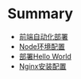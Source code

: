 # Summary

* [前端自动化部署](README.md)
* [Node环境配置](ruan-jian-an-zhuang.md)
* [部署Hello World](bu-shu-hello-world.md)
* [Nginx安装配置](xiang-mu-bu-shu.md)

